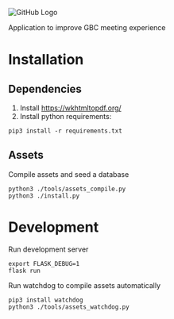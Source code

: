 ![GitHub Logo](/gem/web/static/logo.svg)

Application to improve GBC meeting experience

# Installation
## Dependencies
1. Install https://wkhtmltopdf.org/
2. Install python requirements:
```
pip3 install -r requirements.txt
```

## Assets
Compile assets and seed a database
```
python3 ./tools/assets_compile.py
python3 ./install.py
```

# Development
Run development server
```
export FLASK_DEBUG=1
flask run
```

Run watchdog to compile assets automatically
```
pip3 install watchdog
python3 ./tools/assets_watchdog.py
```
